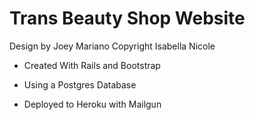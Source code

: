 # Trans Beauty Shop Website

Design by Joey Mariano
Copyright Isabella Nicole

* Created With Rails and Bootstrap

* Using a Postgres Database

* Deployed to Heroku with Mailgun
